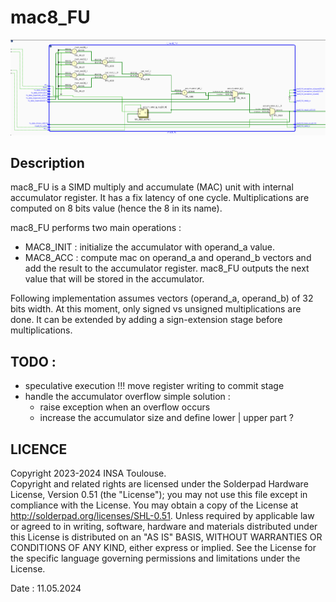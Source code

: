 # mac8_FU 

![alt text](./docs/mac8_FU_RTL.png)

## Description 
 mac8_FU is a SIMD multiply and accumulate (MAC) unit with
 internal accumulator register. It has a fix latency of one cycle.  Multiplications are computed on 8 bits value (hence the 8 in its
 name). 

 mac8_FU performs two main operations : 
   - MAC8_INIT : initialize the accumulator with operand_a value.
   - MAC8_ACC  : compute mac on operand_a and operand_b vectors and
                 add the result to the accumulator register.
mac8_FU outputs the next value that will be stored in the accumulator.

Following implementation assumes vectors (operand_a, operand_b) of 32 bits
width. 
At this moment, only signed vs unsigned multiplications are done. It can be
extended by adding a sign-extension stage before multiplications.

##  TODO : 
 - speculative execution !!! move register writing to commit stage
 - handle the accumulator overflow 
   simple solution : 
   - raise exception when an overflow occurs
   - increase the accumulator size and define lower | upper part ?
## LICENCE

Copyright 2023-2024 INSA Toulouse. <br>
Copyright and related rights are licensed under the Solderpad Hardware
License, Version 0.51 (the "License"); you may not use this file except in
compliance with the License.  You may obtain a copy of the License at
http://solderpad.org/licenses/SHL-0.51. Unless required by applicable law
or agreed to in writing, software, hardware and materials distributed under
this License is distributed on an "AS IS" BASIS, WITHOUT WARRANTIES OR
CONDITIONS OF ANY KIND, either express or implied. See the License for the
specific language governing permissions and limitations under the License.

Date   : 11.05.2024
